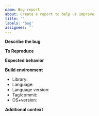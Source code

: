 ```yaml
---
name: Bug report
about: Create a report to help us improve
title: ''
labels: 'bug'
assignees: ''
---
```


**Describe the bug**  
<!-- A clear and concise description of what the bug is. -->

**To Reproduce**  
<!-- Steps or code to reproduce the behavior. -->

**Expected behavior**  
<!-- A clear and concise description of what you expected to happen. -->

**Build environment**
 * Library: <!-- cdk, cashu-cli, ... --> 
 * Language: <!-- Rust, Python, JavaScript, Kotlin, Swift, ... -->
 * Language version: <!-- e.g. v1.65.0, not applicable --> 
 * Tag/commit: <!-- e.g. v0.13.0, 3a07614 --> 
 * OS+version: <!-- e.g. ubuntu 20.04.01, macOS 12.0.1, windows -->   

**Additional context**  
<!-- Add any other context about the problem here. --> 